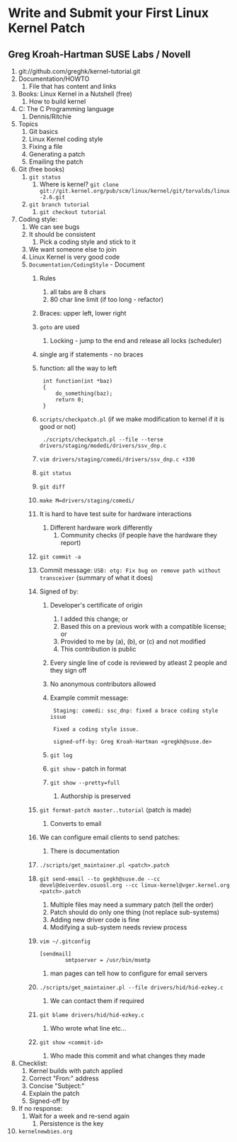 # Write and Submit your First Linux Kernel Patch #
## Greg Kroah-Hartman SUSE Labs / Novell ##
1. git://github.com/greghk/kernel-tutorial.git
2. Documentation/HOWTO
	1. File that has content and links
3. Books: Linux Kernel in a Nutshell (free)
	1. How to build kernel
4. C: The C Programming language
	1. Dennis/Ritchie
5. Topics
	1. Git basics
	2. Linux Kernel coding style
	3. Fixing a file
	4. Generating a patch
	5. Emailing the patch
6. Git (free books)
	1. `git status`
		1. Where is kernel? `git clone git://git.kernel.org/pub/scm/linux/kernel/git/torvalds/linux-2.6.git`
	2. `git branch tutorial`
		1. `git checkout tutorial`
7. Coding style:
	1. We can see bugs
	2. It should be consistent
		1. Pick a coding style and stick to it
	3. We want someone else to join
	4. Linux Kernel is very good code
	5. `Documentation/CodingStyle` - Document
		1. Rules
			1. all tabs are 8 chars
			2. 80 char line limit (if too long - refactor)
		3. Braces: upper left, lower right
		4. `goto` are used
			1. Locking - jump to the end and release all locks (scheduler)
		5. single arg if statements - no braces
		6. function: all the way to left

				int function(int *baz)
				{
					do_something(baz);
					return 0;
				}
				
		7. `scripts/checkpatch.pl` (if we make modification to kernel if it is good or not)
		
				./scripts/checkpatch.pl --file --terse drivers/staging/modedi/drivers/ssv_dnp.c
				
		8. `vim drivers/staging/comedi/drivers/ssv_dnp.c +330`
		9. `git status`
		10. `git diff`
		11. `make M=drivers/staging/comedi/`
		12. It is hard to have test suite for hardware interactions
			1. Different hardware work differently
				1. Community checks (if people have the hardware they report)
		13. `git commit -a`
		14. Commit message: `USB: otg: Fix bug on remove path without transceiver` (summary of what it does)
		15. Signed of by:
			1. Developer's certificate of origin
				1. I added this change; or
				2. Based this on a previous work with a compatible license; or
				3. Provided to me by (a), (b), or (c) and not modified
				4. This contribution is public
			2. Every single line of code is reviewed by atleast 2 people and they sign off
			3. No anonymous contributors allowed
			4. Example commit message:

					Staging: comedi: ssc_dnp: fixed a brace coding style issue
					
					Fixed a coding style issue.
					
					signed-off-by: Greg Kroah-Hartman <gregkh@suse.de>
					
			5. `git log`
			6. `git show` - patch in format
			7. `git show --pretty=full`
				1. Authorship is preserved
		16. `git format-patch master..tutorial` (patch is made)
			1. Converts to email
		17. We can configure email clients to send patches:
			1. There is documentation
		18. `./scripts/get_maintainer.pl <patch>.patch`
		18. `git send-email --to gegkh@suse.de --cc devel@deiverdev.osuosl.org --cc linux-kernel@vger.kernel.org <patch>.patch `
			1. Multiple files may need a summary patch (tell the order)
			2. Patch should do only one thing (not replace sub-systems)
			3. Adding new driver code is fine
			4. Modifying a sub-system needs review process
		19. `vim ~/.gitconfig`

				[sendmail]
						smtpserver = /usr/bin/msmtp
						
			1. man pages can tell how to configure for email servers
		20. `./scripts/get_maintainer.pl --file drivers/hid/hid-ezkey.c`
			1. We can contact them if required
		21. `git blame drivers/hid/hid-ezkey.c`
			1. Who wrote what line etc...
		22. `git show <commit-id>`
			1. Who made this commit and what changes they made
8. Checklist:
	1. Kernel builds with patch applied
	2. Correct "Fron:" address
	3. Concise "Subject:"
	4. Explain the patch
	5. Signed-off by
9. If no response:
	1. Wait for a week and re-send again
		1. Persistence is the key
10. `kernelnewbies.org`	